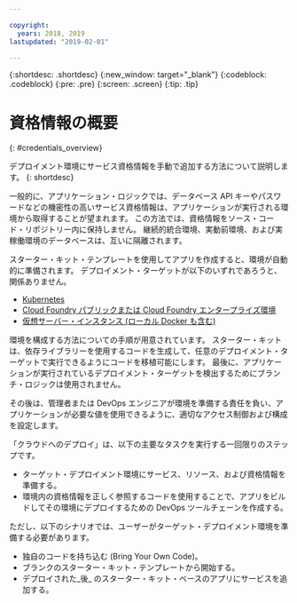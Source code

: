 ```yaml
---

copyright:
  years: 2018, 2019
lastupdated: "2019-02-01"

---
```


{:shortdesc: .shortdesc}
{:new_window: target="_blank"}
{:codeblock: .codeblock}
{:pre: .pre}
{:screen: .screen}
{:tip: .tip}

# 資格情報の概要
{: #credentials_overview}

デプロイメント環境にサービス資格情報を手動で追加する方法について説明します。
{: shortdesc}

<!-- After PUP: Maybe provide links to the credentials section of the programming guides, such as https://cloud.ibm.com/docs/swift/cloudnative/configuration.html#configuration-->

一般的に、アプリケーション・ロジックでは、データベース API キーやパスワードなどの機密性の高いサービス資格情報は、アプリケーションが実行される環境から取得することが望まれます。 この方法では、資格情報をソース・コード・リポジトリー内に保持しません。 継続的統合環境、実動前環境、および実稼働環境のデータベースは、互いに隔離されます。

スターター・キット・テンプレートを使用してアプリを作成すると、環境が自動的に準備されます。 デプロイメント・ターゲットが以下のいずれであろうと、関係ありません。
  * [Kubernetes](/docs/apps/creds_kube.html#add-credentials-kube)
  * [Cloud Foundry パブリックまたは Cloud Foundry エンタープライズ環境](/docs/apps/creds_cf.html#add-credentials-cf)
  * [仮想サーバー・インスタンス (ローカル Docker も含む)](/docs/apps/creds_vsi.html#add-credentials-vsi)
  
環境を構成する方法についての手順が用意されています。 スターター・キットは、依存ライブラリーを使用するコードを生成して、任意のデプロイメント・ターゲットで実行できるようにコードを移植可能にします。 最後に、アプリケーションが実行されているデプロイメント・ターゲットを検出するためにブランチ・ロジックは使用されません。

その後は、管理者または DevOps エンジニアが環境を準備する責任を負い、アプリケーションが必要な値を使用できるように、適切なアクセス制御および構成を設定します。

「クラウドへのデプロイ」は、以下の主要なタスクを実行する一回限りのステップです。
 * ターゲット・デプロイメント環境にサービス、リソース、および資格情報を準備する。
 * 環境内の資格情報を正しく参照するコードを使用することで、アプリをビルドしてその環境にデプロイするための DevOps ツールチェーンを作成する。

ただし、以下のシナリオでは、ユーザーがターゲット・デプロイメント環境を準備する必要があります。
 * 独自のコードを持ち込む (Bring Your Own Code)。
 * ブランクのスターター・キット・テンプレートから開始する。
 * デプロイされた_後_ のスターター・キット・ベースのアプリにサービスを追加する。




